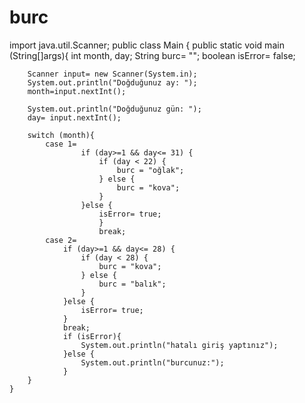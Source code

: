 # burc
import java.util.Scanner;
public class Main {
    public static void main (String[]args){
        int month, day;
        String burc= "";
        boolean isError= false;

        Scanner input= new Scanner(System.in);
        System.out.println("Doğduğunuz ay: ");
        month=input.nextInt();

        System.out.println("Doğduğunuz gün: ");
        day= input.nextInt();

        switch (month){
            case 1=
                    if (day>=1 && day<= 31) {
                        if (day < 22) {
                            burc = "oğlak";
                        } else {
                            burc = "kova";
                        }
                    }else {
                        isError= true;
                        }
                        break;
            case 2=
                if (day>=1 && day<= 28) {
                    if (day < 28) {
                        burc = "kova";
                    } else {
                        burc = "balık";
                    }
                }else {
                    isError= true;
                }
                break;
                if (isError){
                    System.out.println("hatalı giriş yaptınız");
                }else {
                    System.out.println("burcunuz:");
                }
        }
    }
